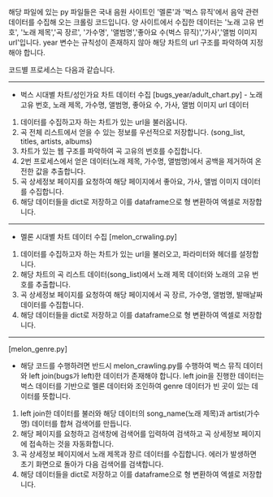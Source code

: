 해당 파일에 있는 py 파일들은 국내 음원 사이트인 '멜론'과 '벅스 뮤직'에서 음악 관련 데이터를 수집해 오는 크롤링 코드입니다.
양 사이트에서 수집한 데이터는 '노래 고유 번호', '노래 제목','곡 장르', '가수명', '앨범명','좋아요 수(벅스 뮤직)','가사','앨범 이미지 url'입니다.
year 변수는 규칙성이 존재하지 않아 해당 차트의 url 구조를 파악하여 지정해야 합니다.

코드별 프로세스는 다음과 같습니다.

-----------------------------------------------------------------------------------------------------------------------------------------------------------------

* 벅스 시대별 차트/성인가요 차트 데이터 수집
[bugs_year/adult_chart.py] - 노래 고유 번호, 노래 제목, 가수명, 앨범명, 좋아요 수, 가사, 앨범 이미지 url 데이터

1. 데이터를 수집하고자 하는 차트가 있는 url을 불러옵니다.
2. 곡 전체 리스트에서 얻을 수 있는 정보를 우선적으로 저장합니다. (song_list, titles, artists, albums)
3. 차트가 있는 웹 구조를 파악하여 곡 고유의 번호를 수집합니다.
4. 2번 프로세스에서 얻은 데이터(노래 제목, 가수명, 앨범명)에서 공백을 제거하여 온전한 값을 추출합니다.
5. 곡 상세정보 페이지를 요청하여 해당 페이지에서 좋아요, 가사, 앨범 이미지 데이터를 수집합니다.
6. 해당 데이터들을 dict로 저장하고 이를 dataframe으로 형 변환하여 엑셀로 저장합니다.

-----------------------------------------------------------------------------------------------------------------------------------------------------------------

* 멜론 시대별 차트 데이터 수집
[melon_crwaling.py]
1. 데이터를 수집하고자 하는 차트가 있는 url을 불러오고, 파라미터와 헤더를 설정합니다.
2. 해당 차트의 곡 리스트 데이터(song_list)에서 노래 제목 데이터와 노래의 고유 번호를 추출합니다.
3. 곡 상세정보 페이지를 요청하여 해당 페이지에서 곡 장르, 가수명, 앨범명, 발매날짜 데이터를 수집합니다.
4. 해당 데이터들을 dict로 저장하고 이를 dataframe으로 형 변환하여 엑셀로 저장합니다.

-----------------------------------------------------------------------------------------------------------------------------------------------------------------

[melon_genre.py]
* 해당 코드를 수행하려면 반드시 melon_crawling.py를 수행하여 벅스 뮤직 데이터와 left join(bugs가 left)한 데이터가 존재해야 합니다.
left join을 진행한 데이터는 벅스 데이터를 기반으로 멜론 데이터와 조인하여 genre 데이터가 빈 곳이 있는 데이터를 뜻합니다.

1. left join한 데이터를 불러와 해당 데이터의 song_name(노래 제목)과 artist(가수명) 데이터를 합쳐 검색어를 만듭니다.
2. 해당 페이지를 요청하고 검색창에 검색어를 입력하여 검색하고 곡 상세정보 페이지에 접속하는 것을 자동화합니다.
3. 곡 상세정보 페이지에서 노래 제목과 장르 데이터를 수집합니다. 에러가 발생하면 초기 화면으로 돌아가 다음 검색어를 검색합니다.
4. 해당 데이터들을 dict로 저장하고 이를 dataframe으로 형 변환하여 엑셀로 저장합니다.

